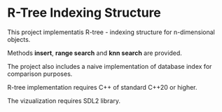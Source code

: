 # R-Tree Indexing Structure

This project implementatis R-tree - indexing structure for n-dimensional objects.

Methods **insert**, **range search** and **knn search** are provided.

The project also includes a naive implementation of database index for comparison purposes.

R-tree implementation requires C++ of standard C++20 or higher.

The vizualization requires SDL2 library.
